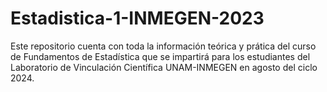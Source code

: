 # Estadistica-1-INMEGEN-2023
Este repositorio cuenta con toda la información teórica y prática del curso de Fundamentos de Estadística que se impartirá para los estudiantes del Laboratorio de Vinculación Científica UNAM-INMEGEN en agosto del ciclo 2024. 
